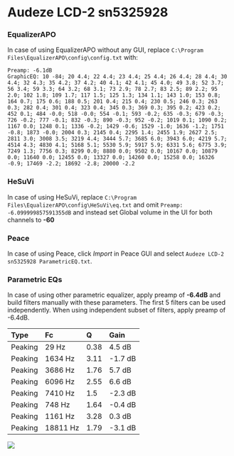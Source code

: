 # Audeze LCD-2 sn5325928

### EqualizerAPO
In case of using EqualizerAPO without any GUI, replace `C:\Program Files\EqualizerAPO\config\config.txt`
with:
```
Preamp: -6.1dB
GraphicEQ: 10 -84; 20 4.4; 22 4.4; 23 4.4; 25 4.4; 26 4.4; 28 4.4; 30 4.4; 32 4.3; 35 4.2; 37 4.2; 40 4.1; 42 4.1; 45 4.0; 49 3.8; 52 3.7; 56 3.4; 59 3.3; 64 3.2; 68 3.1; 73 2.9; 78 2.7; 83 2.5; 89 2.2; 95 2.0; 102 1.8; 109 1.7; 117 1.5; 125 1.3; 134 1.1; 143 1.0; 153 0.8; 164 0.7; 175 0.6; 188 0.5; 201 0.4; 215 0.4; 230 0.5; 246 0.3; 263 0.3; 282 0.4; 301 0.4; 323 0.4; 345 0.3; 369 0.3; 395 0.2; 423 0.2; 452 0.1; 484 -0.0; 518 -0.0; 554 -0.1; 593 -0.2; 635 -0.3; 679 -0.3; 726 -0.2; 777 -0.1; 832 -0.3; 890 -0.3; 952 -0.2; 1019 0.1; 1090 0.2; 1167 0.0; 1248 0.1; 1336 -0.2; 1429 -0.6; 1529 -1.0; 1636 -1.2; 1751 -0.8; 1873 -0.0; 2004 0.3; 2145 0.4; 2295 1.4; 2455 1.9; 2627 2.5; 2811 3.0; 3008 3.5; 3219 4.4; 3444 5.7; 3685 6.0; 3943 6.0; 4219 5.7; 4514 4.3; 4830 4.1; 5168 5.1; 5530 5.9; 5917 5.9; 6331 5.6; 6775 3.9; 7249 1.3; 7756 0.3; 8299 0.0; 8880 0.0; 9502 0.0; 10167 0.0; 10879 0.0; 11640 0.0; 12455 0.0; 13327 0.0; 14260 0.0; 15258 0.0; 16326 -0.9; 17469 -2.2; 18692 -2.8; 20000 -2.2
```

### HeSuVi
In case of using HeSuVi, replace `C:\Program Files\EqualizerAPO\config\HeSuVi\eq.txt` and omit `Preamp:
-6.099999857591355dB` and instead set Global volume in the UI for both channels to **-60**

### Peace
In case of using Peace, click *Import* in Peace GUI and select `Audeze LCD-2 sn5325928 ParametricEQ.txt`.

### Parametric EQs
In case of using other parametric equalizer, apply preamp of **-6.4dB** and build filters manually
with these parameters. The first 5 filters can be used independently.
When using independent subset of filters, apply preamp of -6.4dB.

| Type    | Fc       |    Q | Gain    |
|:--------|:---------|:-----|:--------|
| Peaking | 29 Hz    | 0.38 | 4.5 dB  |
| Peaking | 1634 Hz  | 3.11 | -1.7 dB |
| Peaking | 3686 Hz  | 1.76 | 5.7 dB  |
| Peaking | 6096 Hz  | 2.55 | 6.6 dB  |
| Peaking | 7410 Hz  | 1.5  | -2.3 dB |
| Peaking | 748 Hz   | 1.64 | -0.4 dB |
| Peaking | 1161 Hz  | 3.28 | 0.3 dB  |
| Peaking | 18811 Hz | 1.79 | -3.1 dB |

![](https://raw.githubusercontent.com/jaakkopasanen/AutoEq/master/results/innerfidelity/sbaf-serious/Audeze%20LCD-2%20sn5325928/Audeze%20LCD-2%20sn5325928.png)